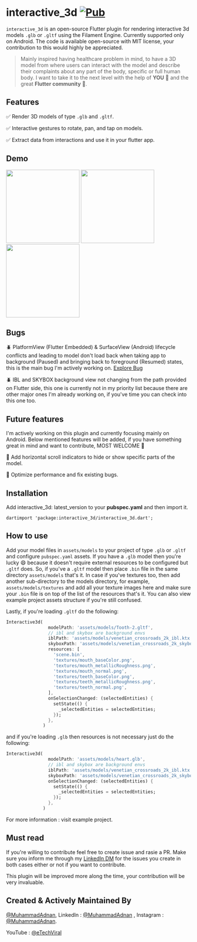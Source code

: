 # interactive_3d [![Pub](https://img.shields.io/pub/v/interactive_3d.svg)](https://pub.dev/packages/interactive_3d)

`interactive_3d` is an open-source Flutter plugin for rendering interactive 3d models `.glb` or `.gltf` using the Filament Engine. Currently supported only on Android. The code is available open-source with MIT license, your contribution to this would highly be appreciated.

> Mainly inspired having healthcare problem in mind, to have a 3D model from where users can interact with the model and describe their complaints about any part of the body, specific or full human body. I want to take it to the next level with the help of **YOU** 🫵 and the great **Flutter community** 💙.

## Features

✅  Render 3D models of type `.glb` and `.gltf`.

✅  Interactive gestures to rotate, pan, and tap on models.

✅  Extract data from interactions and use it in your flutter app.

## Demo

<p float="left">
 <img src="https://media.giphy.com/media/LpzldzEwdglpoRJnrU/giphy.gif" width=200 />
 <img src="https://media.giphy.com/media/nK7JDBH330RSaqi5y6/giphy.gif" width=200 />
 <img src="https://media.giphy.com/media/YTh9FdZIaIqZd6KXR6/giphy.gif" width=200 />
</p>

## Bugs
🪲 PlatformView (Flutter Embedded) & SurfaceView (Android) lifecycle conflicts and leading to model don't load back when taking app to background (Paused) and bringing back to foreground (Resumed) states, this is the main bug I'm actively working on. [Explore Bug](URL)

🪲 IBL and SKYBOX background view not changing from the path provided on Flutter side, this one is currently not in my priority list because there are other major ones I'm already working on, if you've time you can check into this one too.

## Future features
I'm actively working on this plugin and currently focusing mainly on Android. Below mentioned features will be added, if you have something great in mind and want to contribute, MOST WELCOME 🤗

🚀 Add horizontal scroll indicators to hide or show specific parts of the model.

🚀 Optimize performance and fix existing bugs.

## Installation

Add interactive_3d: latest_version to your **pubspec.yaml** and then import it.

```dartimport 'package:interactive_3d/interactive_3d.dart';```

## How to use

Add your model files in `assets/models` to your project of type `.glb` or `.gltf` and configure `pubspec.yaml` assets. If you have a `.glb` model then you're lucky 😄 because it doesn't require external resources to be configured but `.gltf` does. So, if you've a `.gltf` model then place `.bin` file in the same directory `assets/models` that's it. In case if you've textures too, then add another sub-directory to the models directory, for example, `assets/models/textures` and add all your texture images here and make sure your `.bin` file is on top of the list of the resources that's it. You can also view example project assets structure if you're still confused. 

Lastly, if you're loading `.gltf` do the following:

```dart
Interactive3d(
                modelPath: 'assets/models/Tooth-2.gltf',
                // ibl and skybox are background envs
                iblPath: 'assets/models/venetian_crossroads_2k_ibl.ktx',
                skyboxPath: 'assets/models/venetian_crossroads_2k_skybox.ktx',
                resources: [
                  'scene.bin',
                  'textures/mouth_baseColor.png',
                  'textures/mouth_metallicRoughness.png',
                  'textures/mouth_normal.png',
                  'textures/teeth_baseColor.png',
                  'textures/teeth_metallicRoughness.png',
                  'textures/teeth_normal.png',
                ],
                onSelectionChanged: (selectedEntities) {
                  setState(() {
                    _selectedEntities = selectedEntities;
                  });
                },
              )
```

and if you're loading `.glb` then resources is not necessary just do the following:

```dart
Interactive3d(
                modelPath: 'assets/models/heart.glb',
                // ibl and skybox are background envs
                iblPath: 'assets/models/venetian_crossroads_2k_ibl.ktx',
                skyboxPath: 'assets/models/venetian_crossroads_2k_skybox.ktx',
                onSelectionChanged: (selectedEntities) {
                  setState(() {
                    _selectedEntities = selectedEntities;
                  });
                },
              )
```

For more information : visit example project.

## Must read

If you're willing to contribute feel free to create issue and rasie a PR. Make sure you inform me through my [LinkedIn DM](https://www.linkedin.com/in/muhammad-adnan-developer/)  for the issues you create in both cases either or not if you want to contribute.

This plugin will be improved more along the time, your contribution will be very invaluable.

## Created & Actively Maintained By

[@MuhammadAdnan](https://github.com/AdnanKhan45), LinkedIn  : [@MuhammadAdnan](https://www.linkedin.com/in/muhammad-adnan-developer/) , Instagram  : [@MuhammadAdnan](https://www.instagram.com/dev.adnankhan/).

YouTube : [@eTechViral](https://www.youtube.com/c/eTechViral)

